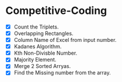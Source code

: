 # Competitive-Coding

- [x] Count the Triplets.
- [x] Overlapping Rectangles.
- [x] Column Name of Excel from input number.
- [x] Kadanes Algorithm.
- [x] Kth Non-Divisble Number.
- [x] Majority Element.
- [x] Merge 2 Sorted Arryas.
- [x] Find the Missing number from the array.
